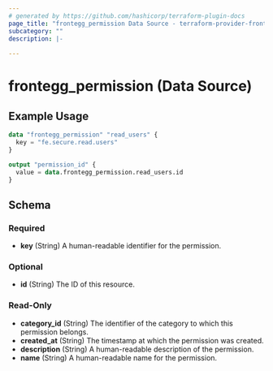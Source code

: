 ```yaml
---
# generated by https://github.com/hashicorp/terraform-plugin-docs
page_title: "frontegg_permission Data Source - terraform-provider-frontegg"
subcategory: ""
description: |-
  
---
```


# frontegg_permission (Data Source)



## Example Usage

```terraform
data "frontegg_permission" "read_users" {
  key = "fe.secure.read.users"
}

output "permission_id" {
  value = data.frontegg_permission.read_users.id
}
```

<!-- schema generated by tfplugindocs -->
## Schema

### Required

- **key** (String) A human-readable identifier for the permission.

### Optional

- **id** (String) The ID of this resource.

### Read-Only

- **category_id** (String) The identifier of the category to which this permission belongs.
- **created_at** (String) The timestamp at which the permission was created.
- **description** (String) A human-readable description of the permission.
- **name** (String) A human-readable name for the permission.


